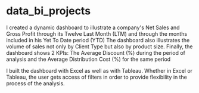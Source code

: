 # data_bi_projects

I created a dynamic dashboard to illustrate a company's Net Sales and Gross Profit through its Twelve Last Month (LTM) and through the months included in his Yet To Date period (YTD)
The dashboard also illustrates the volume of sales not only by Client Type but also by product size.
Finally, the dashboard shows 2 KPIs: The Average Discount (%) during the period of analysis and the Average Distribution Cost (%) for the same period

I built the dashboard with Excel as well as with Tableau. Whether in Excel or Tableau, the user gets access of filters in order to provide flexibility in the process of the analysis.

